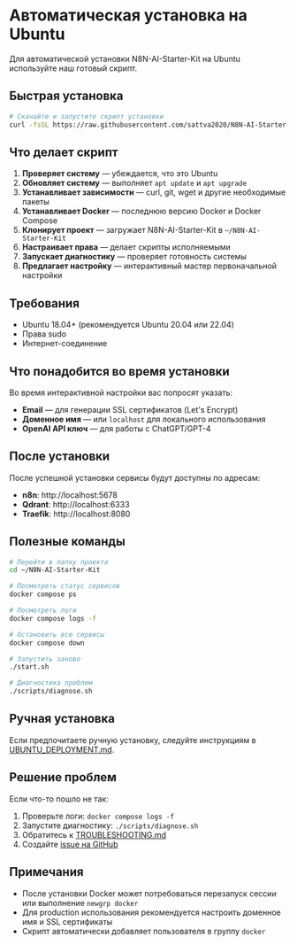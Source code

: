 # Автоматическая установка на Ubuntu

Для автоматической установки N8N-AI-Starter-Kit на Ubuntu используйте наш готовый скрипт.

## Быстрая установка

```bash
# Скачайте и запустите скрипт установки
curl -fsSL https://raw.githubusercontent.com/sattva2020/N8N-AI-Starter-Kit/main/scripts/ubuntu-install.sh | bash
```

## Что делает скрипт

1. **Проверяет систему** — убеждается, что это Ubuntu
2. **Обновляет систему** — выполняет `apt update` и `apt upgrade`
3. **Устанавливает зависимости** — curl, git, wget и другие необходимые пакеты
4. **Устанавливает Docker** — последнюю версию Docker и Docker Compose
5. **Клонирует проект** — загружает N8N-AI-Starter-Kit в `~/N8N-AI-Starter-Kit`
6. **Настраивает права** — делает скрипты исполняемыми
7. **Запускает диагностику** — проверяет готовность системы
8. **Предлагает настройку** — интерактивный мастер первоначальной настройки

## Требования

- Ubuntu 18.04+ (рекомендуется Ubuntu 20.04 или 22.04)
- Права sudo
- Интернет-соединение

## Что понадобится во время установки

Во время интерактивной настройки вас попросят указать:

- **Email** — для генерации SSL сертификатов (Let's Encrypt)
- **Доменное имя** — или `localhost` для локального использования
- **OpenAI API ключ** — для работы с ChatGPT/GPT-4

## После установки

После успешной установки сервисы будут доступны по адресам:

- **n8n**: http://localhost:5678
- **Qdrant**: http://localhost:6333  
- **Traefik**: http://localhost:8080

## Полезные команды

```bash
# Перейти в папку проекта
cd ~/N8N-AI-Starter-Kit

# Посмотреть статус сервисов
docker compose ps

# Посмотреть логи
docker compose logs -f

# Остановить все сервисы
docker compose down

# Запустить заново
./start.sh

# Диагностика проблем
./scripts/diagnose.sh
```

## Ручная установка

Если предпочитаете ручную установку, следуйте инструкциям в [UBUNTU_DEPLOYMENT.md](./UBUNTU_DEPLOYMENT.md).

## Решение проблем

Если что-то пошло не так:

1. Проверьте логи: `docker compose logs -f`
2. Запустите диагностику: `./scripts/diagnose.sh`
3. Обратитесь к [TROUBLESHOOTING.md](../TROUBLESHOOTING.md)
4. Создайте [issue на GitHub](https://github.com/sattva2020/N8N-AI-Starter-Kit/issues)

## Примечания

- После установки Docker может потребоваться перезапуск сессии или выполнение `newgrp docker`
- Для production использования рекомендуется настроить доменное имя и SSL сертификаты
- Скрипт автоматически добавляет пользователя в группу `docker`

